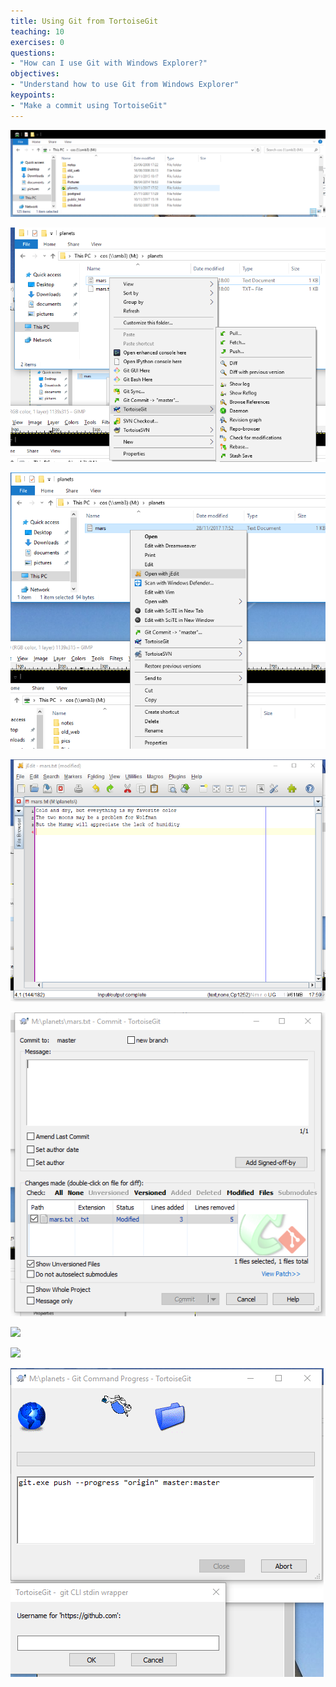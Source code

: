 ```yaml
---
title: Using Git from TortoiseGit
teaching: 10
exercises: 0
questions:
- "How can I use Git with Windows Explorer?"
objectives:
- "Understand how to use Git from Windows Explorer"
keypoints:
- "Make a commit using TortoiseGit"
---
```


![](../fig/tortoisegit-explorer.png)

![](../fig/tortoisegit-menu.png)

![](../fig/tortoisegit-jedit.png)

![](../fig/tortoisegit-jedit-changes.png)


![](../fig/tortoisegit-commit-blank.png)

![](../fig/tortoisegit-commit.png)


![](../fig/tortoisegit-push.png)


![](../fig/tortoisegit-push-username.png)




